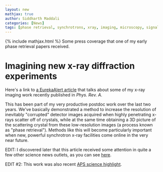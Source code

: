 ```yaml
---
layout: new
mathjax: true
author: Siddharth Maddali
categories: [News]
tags: [phase retrieval, synchrotrons, xray, imaging, microscopy, signal processing]
---
```


{% include mathjax.html %}
Some press coverage that one of my early phase retrieval papers received. 

# Imagining new x-ray diffraction experiments

Here's a link to <a href="https://www.eurekalert.org/pub_releases/2019-07/dnl-asf071819.php">a EurekaAlert article</a> that talks about some of my x-ray imaging work recently published in _Phys. Rev. A_.

This has been part of my very productive postdoc work over the last two years. 
We've basically demonstrated a method to increase the resolution of inevitably "corrupted" detector images acquired when highly penetrating x-rays scatter off of crystals, while at the same time obtaining a 3D picture of the scattering crystal from these low-resolution images (a process known as "phase retrieval"). 
Methods like this will become particularly important when new, powerful synchrotron x-ray facilities come online in the very near future.

EDIT: I discovered later that this article received some attention in quite a few other science news outlets, as you can see [here](https://www.altmetric.com/details/51255773/news).

EDIT #2: This work was also recent [APS science highlight](https://www.aps.anl.gov/APS-Science-Highlight/2020-04-27/the-aps-upgrade-will-enable-improved-bragg-coherent-diffraction).

